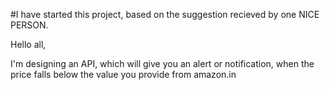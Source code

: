 #I have started this project, based on the suggestion recieved by one NICE PERSON.

Hello all,

  I'm designing an API, which will give you an alert or notification, when the price falls below the value you provide from amazon.in
